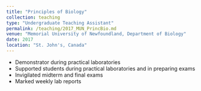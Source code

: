 ```yaml
---
title: "Principles of Biology"
collection: teaching
type: "Undergraduate Teaching Assistant"
permalink: /teaching/2017_MUN_PrincBio.md
venue: "Memorial University of Newfoundland, Department of Biology"
date: 2017
location: "St. John's, Canada"
---
```


- Demonstrator during practical laboratories
- Supported students during practical laboratories and in preparing exams
- Invigilated midterm and final exams
- Marked weekly lab reports
